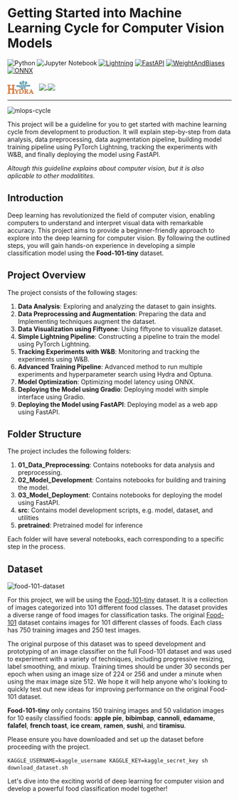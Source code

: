 # Getting Started into Machine Learning Cycle for Computer Vision Models

![Python](https://img.shields.io/badge/Python-3776AB?style=for-the-badge&logo=python&logoColor=white)
![Jupyter Notebook](https://img.shields.io/badge/jupyter-%23FA0F00.svg?style=for-the-badge&logo=jupyter&logoColor=white)
[![Lightning](https://img.shields.io/badge/Lightning-792ee5?style=for-the-badge&logo=pytorchlightning&logoColor=white)](https://www.pytorchlightning.ai/index.html)
[![FastAPI](https://img.shields.io/badge/FastAPI-005571?style=for-the-badge&logo=fastapi)](https://github.com/tiangolo/fastapi)
[![WeightAndBiases](https://img.shields.io/badge/W&B-F6C915?style=for-the-badge&logo=weightsandbiases&logoColor=black)](https://wandb.ai/)
[![ONNX](https://img.shields.io/badge/ONNX-A6A9AA?style=for-the-badge&logo=onnx&logoColor=white)](https://github.com/onnx/onnx)

<a href="https://hydra.cc/"><img align="center" src="https://raw.githubusercontent.com/facebookresearch/hydra/53d07f56a272485cc81596d23aad33e18e007091/website/static/img/Hydra-Readme-logo1.svg" height="30" style="background-color:white"></a> &nbsp; <a href="https://github.com/voxel51/fiftyone"><img align="center" src="https://github.com/voxel51/fiftyone/blob/develop/docs/source/_static/images/voxel51_300dpi.png?raw=true" height="30" style="background-color:white">&nbsp;<img align="center" src="https://github.com/voxel51/fiftyone/blob/develop/docs/source/_static/images/fiftyone.png?raw=true" height="30" style="background-color:white"></a>

---

![mlops-cycle](https://learn.microsoft.com/en-us/azure/architecture/example-scenario/mlops/media/data-sciene-lifecycle-model-flow.png)

This project will be a guideline for you to get started with machine learning cycle from development to production. It will explain step-by-step from data analysis, data preprocessing, data augmentation pipeline, building model training pipeline using PyTorch Lightning, tracking the experiments with W&B, and finally deploying the model using FastAPI.

*Altough this guideline explains about computer vision, but it is also aplicable to other modalitites.*

## Introduction
Deep learning has revolutionized the field of computer vision, enabling computers to understand and interpret visual data with remarkable accuracy. This project aims to provide a beginner-friendly approach to explore into the deep learning for computer vision. By following the outlined steps, you will gain hands-on experience in developing a simple classification model using the **Food-101-tiny** dataset.

## Project Overview

The project consists of the following stages:

1. **Data Analysis**: Exploring and analyzing the dataset to gain insights.
2. **Data Preprocessing and Augmentation**: Preparing the data and Implementing techniques augment the dataset.
3. **Data Visualization using Fiftyone**: Using fiftyone to visualize dataset.
4. **Simple Lightning Pipeline**: Constructing a pipeline to train the model using PyTorch Lightning.
5. **Tracking Experiments with W&B**: Monitoring and tracking the experiments using W&B.
6. **Advanced Training Pipeline**: Advanced method to run multiple experiments and hyperparameter search using Hydra and Optuna.
7. **Model Optimization**: Optimizing model latency using ONNX.
8. **Deploying the Model using Gradio**: Deploying model with simple interface using Gradio.
9. **Deploying the Model using FastAPI**: Deploying model as a web app using FastAPI.

## Folder Structure

The project includes the following folders:

1. **01_Data_Preprocessing**: Contains notebooks for data analysis and preprocessing.
2. **02_Model_Development**: Contains notebooks for building and training the model.
3. **03_Model_Deployment**: Contains notebooks for deploying the model using FastAPI.
4. **src**: Contains model development scripts, e.g. model, dataset, and utilities
5. **pretrained**: Pretrained model for inference

Each folder will have several notebooks, each corresponding to a specific step in the process.

## Dataset

![food-101-dataset](https://data.vision.ee.ethz.ch/cvl/datasets_extra/food-101/static/img/food-101.jpg)

For this project, we will be using the [Food-101-tiny](https://www.kaggle.com/datasets/msarmi9/food101tiny) dataset. It is a collection of images categorized into 101 different food classes. The dataset provides a diverse range of food images for classification tasks. The original [Food-101](https://data.vision.ee.ethz.ch/cvl/datasets_extra/food-101/) dataset contains images for 101 different classes of foods. Each class has 750 training images and 250 test images.

The original purpose of this dataset was to speed development and prototyping of an image classifier on the full Food-101 dataset and was used to experiment with a variety of techniques, including progressive resizing, label smoothing, and mixup. Training times should be under 30 seconds per epoch when using an image size of 224 or 256 and under a minute when using the max image size 512. We hope it will help anyone who's looking to quickly test out new ideas for improving performance on the original Food-101 dataset.

**Food-101-tiny** only contains 150 training images and 50 validation images for 10 easily classified foods: **apple pie**, **bibimbap**, **cannoli**, **edamame**, **falafel**, **french toast**, **ice cream**, **ramen**, **sushi**, and **tiramisu**.

Please ensure you have downloaded and set up the dataset before proceeding with the project.

```
KAGGLE_USERNAME=kaggle_username KAGGLE_KEY=kaggle_secret_key sh download_dataset.sh
```

Let's dive into the exciting world of deep learning for computer vision and develop a powerful food classification model together!
